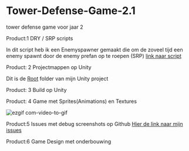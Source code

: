 # Tower-Defense-Game-2.1
 tower defense game voor jaar 2 


Product:1 DRY / SRP scripts 


In dit script heb ik een Enemyspawner gemaakt die om de zoveel tijd een enemy spawnt door de enemy prefan op te roepen (SRP) [link naar script](https://github.com/Dry0/Tower-Defense-Game/blob/Develop/Assets/Scripts/Enemys/EnemySpawner.cs)

Product: 2 Projectmappen op Unity

Dit is de [Root](https://github.com/Dry0/Tower-Defense-Game/tree/Develop/Assets) folder van mijn Unity project

Product: 3 Build op Unity

Product: 4 Game met Sprites(Animations) en Textures

![ezgif com-video-to-gif](https://github.com/Dry0/Tower-Defense-Game/assets/115462366/865960f5-a378-454d-b801-7197b96b5034)




Product:5 Issues met debug screenshots op Github
[Hier de link naar mijn issues](https://github.com/Dry0/Tower-Defense-Game/issues/2)


Product:6 Game Design met onderbouwing

